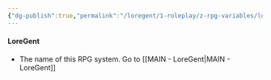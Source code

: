 ```yaml
---
{"dg-publish":true,"permalink":"/loregent/1-roleplay/z-rpg-variables/lore-gent/"}
---
```


#### LoreGent
- The name of this RPG system. Go to [[MAIN - LoreGent\|MAIN - LoreGent]]